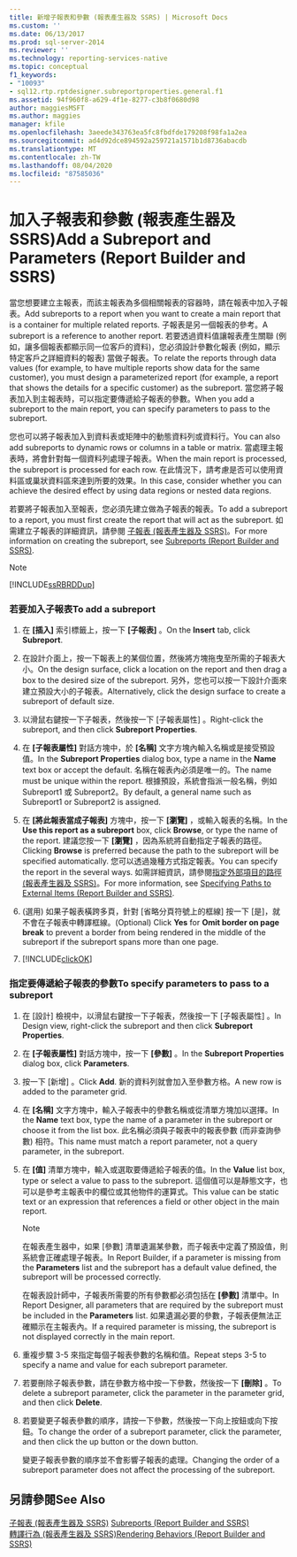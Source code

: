 ```yaml
---
title: 新增子報表和參數 (報表產生器及 SSRS) | Microsoft Docs
ms.custom: ''
ms.date: 06/13/2017
ms.prod: sql-server-2014
ms.reviewer: ''
ms.technology: reporting-services-native
ms.topic: conceptual
f1_keywords:
- "10093"
- sql12.rtp.rptdesigner.subreportproperties.general.f1
ms.assetid: 94f960f8-a629-4f1e-8277-c3b8f0680d98
author: maggiesMSFT
ms.author: maggies
manager: kfile
ms.openlocfilehash: 3aeede343763ea5fc8fbdfde179208f98fa1a2ea
ms.sourcegitcommit: ad4d92dce894592a259721a1571b1d8736abacdb
ms.translationtype: MT
ms.contentlocale: zh-TW
ms.lasthandoff: 08/04/2020
ms.locfileid: "87585036"
---
```

# <a name="add-a-subreport-and-parameters-report-builder-and-ssrs"></a><span data-ttu-id="32d00-102">加入子報表和參數 (報表產生器及 SSRS)</span><span class="sxs-lookup"><span data-stu-id="32d00-102">Add a Subreport and Parameters (Report Builder and SSRS)</span></span>
  <span data-ttu-id="32d00-103">當您想要建立主報表，而該主報表為多個相關報表的容器時，請在報表中加入子報表。</span><span class="sxs-lookup"><span data-stu-id="32d00-103">Add subreports to a report when you want to create a main report that is a container for multiple related reports.</span></span> <span data-ttu-id="32d00-104">子報表是另一個報表的參考。</span><span class="sxs-lookup"><span data-stu-id="32d00-104">A subreport is a reference to another report.</span></span> <span data-ttu-id="32d00-105">若要透過資料值讓報表產生關聯 (例如，讓多個報表都顯示同一位客戶的資料)，您必須設計參數化報表 (例如，顯示特定客戶之詳細資料的報表) 當做子報表。</span><span class="sxs-lookup"><span data-stu-id="32d00-105">To relate the reports through data values (for example, to have multiple reports show data for the same customer), you must design a parameterized report (for example, a report that shows the details for a specific customer) as the subreport.</span></span> <span data-ttu-id="32d00-106">當您將子報表加入到主報表時，可以指定要傳遞給子報表的參數。</span><span class="sxs-lookup"><span data-stu-id="32d00-106">When you add a subreport to the main report, you can specify parameters to pass to the subreport.</span></span>  
  
 <span data-ttu-id="32d00-107">您也可以將子報表加入到資料表或矩陣中的動態資料列或資料行。</span><span class="sxs-lookup"><span data-stu-id="32d00-107">You can also add subreports to dynamic rows or columns in a table or matrix.</span></span> <span data-ttu-id="32d00-108">當處理主報表時，將會針對每一個資料列處理子報表。</span><span class="sxs-lookup"><span data-stu-id="32d00-108">When the main report is processed, the subreport is processed for each row.</span></span> <span data-ttu-id="32d00-109">在此情況下，請考慮是否可以使用資料區或巢狀資料區來達到所要的效果。</span><span class="sxs-lookup"><span data-stu-id="32d00-109">In this case, consider whether you can achieve the desired effect by using data regions or nested data regions.</span></span>  
  
 <span data-ttu-id="32d00-110">若要將子報表加入至報表，您必須先建立做為子報表的報表。</span><span class="sxs-lookup"><span data-stu-id="32d00-110">To add a subreport to a report, you must first create the report that will act as the subreport.</span></span> <span data-ttu-id="32d00-111">如需建立子報表的詳細資訊，請參閱 [子報表 &#40;報表產生器及 SSRS&#41;](subreports-report-builder-and-ssrs.md)。</span><span class="sxs-lookup"><span data-stu-id="32d00-111">For more information on creating the subreport, see [Subreports &#40;Report Builder and SSRS&#41;](subreports-report-builder-and-ssrs.md).</span></span>  
  
> [!NOTE]  
>  [!INCLUDE[ssRBRDDup](../../includes/ssrbrddup-md.md)]  
  
### <a name="to-add-a-subreport"></a><span data-ttu-id="32d00-112">若要加入子報表</span><span class="sxs-lookup"><span data-stu-id="32d00-112">To add a subreport</span></span>  
  
1.  <span data-ttu-id="32d00-113">在 **[插入]** 索引標籤上，按一下 **[子報表]** 。</span><span class="sxs-lookup"><span data-stu-id="32d00-113">On the **Insert** tab, click **Subreport**.</span></span>  
  
2.  <span data-ttu-id="32d00-114">在設計介面上，按一下報表上的某個位置，然後將方塊拖曳至所需的子報表大小。</span><span class="sxs-lookup"><span data-stu-id="32d00-114">On the design surface, click a location on the report and then drag a box to the desired size of the subreport.</span></span> <span data-ttu-id="32d00-115">另外，您也可以按一下設計介面來建立預設大小的子報表。</span><span class="sxs-lookup"><span data-stu-id="32d00-115">Alternatively, click the design surface to create a subreport of default size.</span></span>  
  
3.  <span data-ttu-id="32d00-116">以滑鼠右鍵按一下子報表，然後按一下 [子報表屬性]  。</span><span class="sxs-lookup"><span data-stu-id="32d00-116">Right-click the subreport, and then click **Subreport Properties**.</span></span>  
  
4.  <span data-ttu-id="32d00-117">在 **[子報表屬性]** 對話方塊中，於 **[名稱]** 文字方塊內輸入名稱或是接受預設值。</span><span class="sxs-lookup"><span data-stu-id="32d00-117">In the **Subreport Properties** dialog box, type a name in the **Name** text box or accept the default.</span></span> <span data-ttu-id="32d00-118">名稱在報表內必須是唯一的。</span><span class="sxs-lookup"><span data-stu-id="32d00-118">The name must be unique within the report.</span></span> <span data-ttu-id="32d00-119">根據預設，系統會指派一般名稱，例如 Subreport1 或 Subreport2。</span><span class="sxs-lookup"><span data-stu-id="32d00-119">By default, a general name such as Subreport1 or Subreport2 is assigned.</span></span>  
  
5.  <span data-ttu-id="32d00-120">在 **[將此報表當成子報表]** 方塊中，按一下 **[瀏覽]** ，或輸入報表的名稱。</span><span class="sxs-lookup"><span data-stu-id="32d00-120">In the **Use this report as a subreport** box, click **Browse**, or type the name of the report.</span></span> <span data-ttu-id="32d00-121">建議您按一下 **[瀏覽]** ，因為系統將自動指定子報表的路徑。</span><span class="sxs-lookup"><span data-stu-id="32d00-121">Clicking **Browse** is preferred because the path to the subreport will be specified automatically.</span></span> <span data-ttu-id="32d00-122">您可以透過幾種方式指定報表。</span><span class="sxs-lookup"><span data-stu-id="32d00-122">You can specify the report in the several ways.</span></span> <span data-ttu-id="32d00-123">如需詳細資訊，請參閱[指定外部項目的路徑 &#40;報表產生器及 SSRS&#41;](specifying-paths-to-external-items-report-builder-and-ssrs.md)。</span><span class="sxs-lookup"><span data-stu-id="32d00-123">For more information, see [Specifying Paths to External Items &#40;Report Builder and SSRS&#41;](specifying-paths-to-external-items-report-builder-and-ssrs.md).</span></span>  
  
6.  <span data-ttu-id="32d00-124">(選用) 如果子報表橫跨多頁，針對 [省略分頁符號上的框線] 按一下 [是]，就不會在子報表中轉譯框線。</span><span class="sxs-lookup"><span data-stu-id="32d00-124">(Optional) Click **Yes** for **Omit border on page break** to prevent a border from being rendered in the middle of the subreport if the subreport spans more than one page.</span></span>  
  
7.  [!INCLUDE[clickOK](../../includes/clickok-md.md)]  
  
### <a name="to-specify-parameters-to-pass-to-a-subreport"></a><span data-ttu-id="32d00-125">指定要傳遞給子報表的參數</span><span class="sxs-lookup"><span data-stu-id="32d00-125">To specify parameters to pass to a subreport</span></span>  
  
1.  <span data-ttu-id="32d00-126">在 [設計] 檢視中，以滑鼠右鍵按一下子報表，然後按一下 [子報表屬性]  。</span><span class="sxs-lookup"><span data-stu-id="32d00-126">In Design view, right-click the subreport and then click **Subreport Properties**.</span></span>  
  
2.  <span data-ttu-id="32d00-127">在 **[子報表屬性]** 對話方塊中，按一下 **[參數]** 。</span><span class="sxs-lookup"><span data-stu-id="32d00-127">In the **Subreport Properties** dialog box, click **Parameters**.</span></span>  
  
3.  <span data-ttu-id="32d00-128">按一下 [新增]  。</span><span class="sxs-lookup"><span data-stu-id="32d00-128">Click **Add**.</span></span> <span data-ttu-id="32d00-129">新的資料列就會加入至參數方格。</span><span class="sxs-lookup"><span data-stu-id="32d00-129">A new row is added to the parameter grid.</span></span>  
  
4.  <span data-ttu-id="32d00-130">在 **[名稱]** 文字方塊中，輸入子報表中的參數名稱或從清單方塊加以選擇。</span><span class="sxs-lookup"><span data-stu-id="32d00-130">In the **Name** text box, type the name of a parameter in the subreport or choose it from the list box.</span></span> <span data-ttu-id="32d00-131">此名稱必須與子報表中的報表參數 (而非查詢參數) 相符。</span><span class="sxs-lookup"><span data-stu-id="32d00-131">This name must match a report parameter, not a query parameter, in the subreport.</span></span>  
  
5.  <span data-ttu-id="32d00-132">在 **[值]** 清單方塊中，輸入或選取要傳遞給子報表的值。</span><span class="sxs-lookup"><span data-stu-id="32d00-132">In the **Value** list box, type or select a value to pass to the subreport.</span></span> <span data-ttu-id="32d00-133">這個值可以是靜態文字，也可以是參考主報表中的欄位或其他物件的運算式。</span><span class="sxs-lookup"><span data-stu-id="32d00-133">This value can be static text or an expression that references a field or other object in the main report.</span></span>  
  
    > [!NOTE]  
    >  <span data-ttu-id="32d00-134">在報表產生器中，如果 [參數]  清單遺漏某參數，而子報表中定義了預設值，則系統會正確處理子報表。</span><span class="sxs-lookup"><span data-stu-id="32d00-134">In Report Builder, if a parameter is missing from the **Parameters** list and the subreport has a default value defined, the subreport will be processed correctly.</span></span>  
    >   
    >  <span data-ttu-id="32d00-135">在報表設計師中，子報表所需要的所有參數都必須包括在 **[參數]** 清單中。</span><span class="sxs-lookup"><span data-stu-id="32d00-135">In Report Designer, all parameters that are required by the subreport must be included in the **Parameters** list.</span></span> <span data-ttu-id="32d00-136">如果遺漏必要的參數，子報表便無法正確顯示在主報表內。</span><span class="sxs-lookup"><span data-stu-id="32d00-136">If a required parameter is missing, the subreport is not displayed correctly in the main report.</span></span>  
  
6.  <span data-ttu-id="32d00-137">重複步驟 3-5 來指定每個子報表參數的名稱和值。</span><span class="sxs-lookup"><span data-stu-id="32d00-137">Repeat steps 3-5 to specify a name and value for each subreport parameter.</span></span>  
  
7.  <span data-ttu-id="32d00-138">若要刪除子報表參數，請在參數方格中按一下參數，然後按一下 **[刪除]** 。</span><span class="sxs-lookup"><span data-stu-id="32d00-138">To delete a subreport parameter, click the parameter in the parameter grid, and then click **Delete**.</span></span>  
  
8.  <span data-ttu-id="32d00-139">若要變更子報表參數的順序，請按一下參數，然後按一下向上按鈕或向下按鈕。</span><span class="sxs-lookup"><span data-stu-id="32d00-139">To change the order of a subreport parameter, click the parameter, and then click the up button or the down button.</span></span>  
  
     <span data-ttu-id="32d00-140">變更子報表參數的順序並不會影響子報表的處理。</span><span class="sxs-lookup"><span data-stu-id="32d00-140">Changing the order of a subreport parameter does not affect the processing of the subreport.</span></span>  
  
## <a name="see-also"></a><span data-ttu-id="32d00-141">另請參閱</span><span class="sxs-lookup"><span data-stu-id="32d00-141">See Also</span></span>  
 <span data-ttu-id="32d00-142">[子報表 &#40;報表產生器及 SSRS&#41;](subreports-report-builder-and-ssrs.md) </span><span class="sxs-lookup"><span data-stu-id="32d00-142">[Subreports &#40;Report Builder and SSRS&#41;](subreports-report-builder-and-ssrs.md) </span></span>  
 [<span data-ttu-id="32d00-143">轉譯行為 &#40;報表產生器及 SSRS&#41;</span><span class="sxs-lookup"><span data-stu-id="32d00-143">Rendering Behaviors &#40;Report Builder  and SSRS&#41;</span></span>](rendering-behaviors-report-builder-and-ssrs.md)  
  
  
